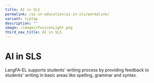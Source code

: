 ```yaml
---
title: AI in SLS
permalink: /ai-in-education/ai-in-sls/permalink/
variant: tiptap
description: ""
image: /images/FaviconLight.png
third_nav_title: AI in SLS
---
```

<h1>AI in SLS</h1>
<p>LangFA-EL supports students'&nbsp;writing process by providing feedback
to students' writing in basic areas like spelling, grammar and syntax.</p>
<p></p>